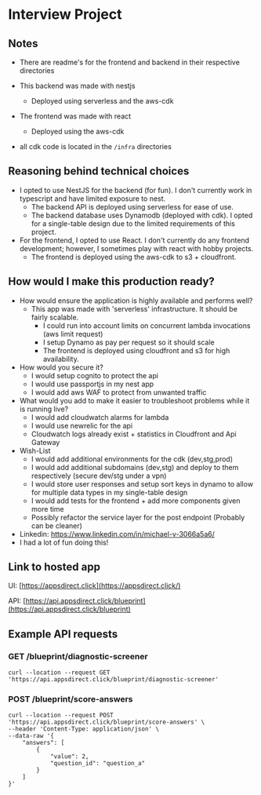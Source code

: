 # Interview Project

## Notes
* There are readme's for the frontend and backend in their respective directories
* This backend was made with nestjs
  * Deployed using serverless and the aws-cdk

* The frontend was made with react
  * Deployed using the aws-cdk
* all cdk code is located in the `/infra` directories

## Reasoning behind technical choices
* I opted to use NestJS for the backend (for fun). I don't currently work in typescript and have limited exposure to nest.
  * The backend API is deployed using serverless for ease of use.
  * The backend database uses Dynamodb (deployed with cdk). I opted for a single-table design due to the limited requirements of this project.
* For the frontend, I opted to use React. I don't currently do any frontend development; however, I sometimes play with react with hobby projects.
  * The frontend is deployed using the aws-cdk to s3 + cloudfront.

## How would I make this production ready?
* How would ensure the application is highly available and performs well?
  * This app was made with 'serverless' infrastructure. It should be fairly scalable.
    * I could run into account limits on concurrent lambda invocations (aws limit request)
    * I setup Dynamo as pay per request so it should scale
    * The frontend is deployed using cloudfront and s3 for high availability.
* How would you secure it?
  * I would setup cognito to protect the api
  * I would use passportjs in my nest app
  * I would add aws WAF to protect from unwanted traffic
* What would you add to make it easier to troubleshoot problems while it is running live?
  * I would add cloudwatch alarms for lambda
  * I would use newrelic for the api
  * Cloudwatch logs already exist + statistics in Cloudfront and Api Gateway
* Wish-List
  * I would add additional environments for the cdk (dev,stg,prod)
  * I would add additional subdomains (dev,stg) and deploy to them respectively (secure dev/stg under a vpn)
  * I would store user responses and setup sort keys in dynamo to allow for multiple data types in my single-table design
  * I would add tests for the frontend + add more components given more time
  * Possibly refactor the service layer for the post endpoint (Probably can be cleaner)
* Linkedin: https://www.linkedin.com/in/michael-v-3066a5a6/
* I had a lot of fun doing this!

## Link to hosted app
UI: [https://appsdirect.click](https://appsdirect.click/)

API: [https://api.appsdirect.click/blueprint](https://api.appsdirect.click/blueprint)

## Example API requests
### GET /blueprint/diagnostic-screener
```
curl --location --request GET 'https://api.appsdirect.click/blueprint/diagnostic-screener'
```
### POST /blueprint/score-answers
```
curl --location --request POST 'https://api.appsdirect.click/blueprint/score-answers' \
--header 'Content-Type: application/json' \
--data-raw '{
    "answers": [
        {
            "value": 2,
            "question_id": "question_a"
        }
    ]
}'
```
